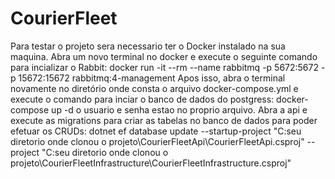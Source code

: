 # CourierFleet

Para testar o projeto sera necessario ter o Docker instalado na sua maquina. Abra um novo terminal no docker e execute o seguinte comando para incializar o Rabbit:
docker run -it --rm --name rabbitmq -p 5672:5672 -p 15672:15672 rabbitmq:4-management
Apos isso, abra o terminal novamente no diretório onde consta o arquivo docker-compose.yml e execute o comando para inciar o banco de dados do postgress:
docker-compose up -d
o usuario e senha estao no proprio arquivo. 
Abra a api e execute as migrations para criar as tabelas no banco de dados para poder efetuar os CRUDs:
dotnet ef database update --startup-project "C:seu diretorio onde clonou o projeto\CourierFleetApi\CourierFleetApi.csproj" --project "C:seu diretorio onde clonou o projeto\CourierFleetInfrastructure\CourierFleetInfrastructure.csproj"

